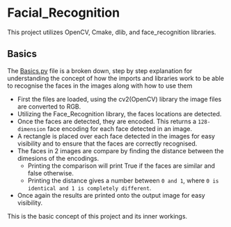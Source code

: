 # Facial_Recognition
This project utilizes OpenCV, Cmake, dlib, and face_recognition libraries.

## Basics
The [Basics.py](Basics.py) file is a broken down, step by step explanation for understanding the concept of how the imports and libraries work to be able to recognise the faces in the images along with how to use them

- First the files are loaded, using the cv2(OpenCV) library the image files are converted to RGB.
- Utilizing the Face_Recognition library, the faces locations are detected.
- Once the faces are detected, they are encoded. This returns a ``128-dimension`` face encoding for each face detected in an image.
- A rectangle is placed over each face detected in the images for easy visibility and to ensure that the faces are correctly recognised.
- The faces in 2 images are compare by finding the distance between the dimesions of the encodings.
  - Printing the comparison will print True if the faces are similar and false otherwise. 
  - Printing the distance gives a number between ``0 and 1``, where ``0 is identical and 1 is completely different``.
- Once again the results are printed onto the output image for easy visibility.

This is the basic concept of this project and its inner workings. 
